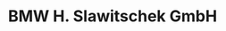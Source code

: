---
title: "BMW H. Slawitschek GmbH"
url: /st-georgen-am-ybbsfelde/bmw-h-slawitschek-gmbh/
shop: Autohaus
---